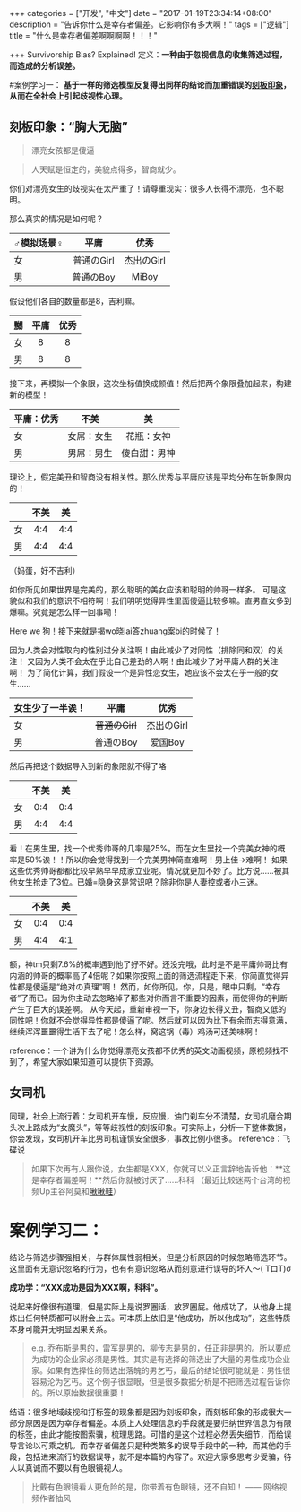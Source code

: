 +++
categories = ["开发", "中文"]
date = "2017-01-19T23:34:14+08:00"
description = "告诉你什么是幸存者偏差。它影响你有多大啊！"
tags = ["逻辑"]
title = "什么是幸存者偏差啊啊啊啊！！！"

+++
Survivorship Bias? Explained!
定义：**一种由于忽视信息的收集筛选过程，而造成的分析误差。**

#案例学习一：
**基于一样的筛选模型反复得出同样的结论而加重错误的[刻板印象](https://zh.wikipedia.org/zh/刻板印象)，从而在全社会上引起歧视性心理。**
## 刻板印象：“胸大无脑”

> 漂亮女孩都是傻逼

> 人天赋是恒定的，美貌点得多，智商就少。

你们对漂亮女生的歧视实在太严重了！请尊重现实：很多人长得不漂亮，也不聪明。

那么真实的情况是如何呢？

| ♂模拟场景♀ | 平庸 | 优秀 |
| ---- |:--:|:-----:|
| 女 | 普通のGirl | 杰出のGirl |
| 男 | 普通のBoy | MiBoy |

假设他们各自的数量都是8，吉利嘛。

| 嬲 | 平庸 | 优秀 |
| ---- |:--:|:-----:|
| 女 | 8 | 8 |
| 男 | 8 | 8 |

接下来，再模拟一个象限，这次坐标值换成颜值！然后把两个象限叠加起来，构建新的模型！

| 平庸：优秀| 不美 | 美 |
| ---- |:--:|:-----:|
| 女 | 女屌：女生 | 花瓶：女神 |
| 男 | 男屌：男生 | 傻白甜：男神 |

理论上，假定美丑和智商没有相关性。那么优秀与平庸应该是平均分布在新象限内的！

|  | 不美 | 美 |
| ---- |:--:|:-----:|
| 女 | 4:4 | 4:4 |
| 男 | 4:4 | 4:4 |

（妈蛋，好不吉利）

如你所见如果世界是完美的，那么聪明的美女应该和聪明的帅哥一样多。
可是这貌似和我们的意识不相符啊！我们明明觉得异性里面傻逼比较多嘛。直男直女多到爆嘛。究竟是怎么样一回事嘞！

Here we 狗！接下来就是揭wo晓lai答zhuang案bi的时候了！

因为人类会对性取向的性别过分关注啊！由此减少了对同性（排除同和双）的关注！
又因为人类不会太在乎比自己差劲的人啊！由此减少了对平庸人群的关注啊！
为了简化计算，我们假设一个是异性恋女生，她应该不会太在乎一般的女生……

| 女生少了一半诶！ | 平庸 | 优秀 |
| ---- |:--:|:-----:|
| 女 | ~~普通のGirl~~ | 杰出のGirl |
| 男 | 普通のBoy | 爱国Boy |

然后再把这个数据导入到新的象限就不得了咯

|  | 不美 | 美 |
| ---- |:--:|:-----:|
| 女 | 0:4 | 0:4 |
| 男 | 4:4 | 4:4 |

看！在男生里，找一个优秀帅哥的几率是25%。而在女生里找一个完美女神的概率是50%诶！！所以你会觉得找到一个完美男神简直难啊！男上佳->难啊！
如果这些优秀帅哥都都比较早熟早早成家立业呢。情况就更加不妙了。比方说……被其他女生抢走了3位。已婚=隐身这是常识吧？除非你是人妻控或者小三迷。


|  | 不美 | 美 |
| ---- |:--:|:-----:|
| 女 | 0:4 | 0:4 |
| 男 | 4:4 | 4:1 |

额，神tm只剩7.6%的概率遇到他了好不好。还没完哦，此时是不是平庸帅哥比有内涵的帅哥的概率高了4倍呢？如果你按照上面的筛选流程走下来，你简直觉得异性都是傻逼是“绝对の真理”啊！
然而，如你所见，你，只是，眼中只剩，“幸存者”了而已。因为你主动去忽略掉了那些对你而言不重要的因素，而使得你的判断产生了巨大的误差啊。
从今天起，重新审视一下，你身边长得又丑，智商又低的同性吧！你就不会觉得异性都是傻逼了呢。然后就可以因为比下有余而志得意满，继续浑浑噩噩得生活下去了呢！怎么样，窝这锅（毒）鸡汤可还美味啊！

reference：一个讲为什么你觉得漂亮女孩都不优秀的英文动画视频，原视频找不到了，希望大家如果知道可以提供下资源。

## 女司机
同理，社会上流行着：女司机开车慢，反应慢，油门刹车分不清楚，女司机磨合期头次上路成为“女魔头”，等等歧视性的刻板印象。可实际上，分析一下整体数据，你会发现，女司机开车比男司机谨慎安全很多，事故比例小很多。
reference：飞碟说

> 如果下次再有人跟你说，女生都是XXX，你就可以义正言辞地告诉他：**这是幸存者偏差啊！**然后你就被讨厌了……科科
（最近比较迷两个台湾的视频Up主谷阿莫和[啾啾鞋](https://www.youtube.com/channel/UCIF_gt4BfsWyM_2GOcKXyEQ)）

# 案例学习二：
结论与筛选步骤强相关，与群体属性弱相关。但是分析原因的时候忽略筛选环节。
这里面有无意识忽略的行为，也有有意识忽略从而刻意进行误导的坏人～( TロT)σ

**成功学：“XXX成功是因为XXX啊，科科”。**

说起来好像很有道理，但是实际上是说罗圈话，放罗圈屁。他成功了，从他身上提炼出任何特质都可以附会上去。可本质上依旧是“他成功，所以他成功”，这些特质本身可能并无明显因果关系。

> e.g. 乔布斯是男的，雷军是男的，柳传志是男的，任正非是男的。所以要成为成功的企业家必须是男性。其实是有选择的筛选出了大量的男性成功企业家。如果有选择性的筛选出落魄的男乞丐，最后的结论很可能就是：男性很容易沦为乞丐。这个例子很显眼，但是很多数据分析是不把筛选过程告诉你的。所以原始数据很重要！

结语：很多地域歧视和打标签的现象都是因为刻板印象，而刻板印象的形成很大一部分原因是因为幸存者偏差。本质上人处理信息的手段就是要归纳世界信息为有限的标签，由此才能按图索骥，梳理思路。可惜的是这个过程必然丢失细节，而给误导言论以可乘之机。而幸存者偏差只是种类繁多的误导手段中的一种，而其他的手段，包括进来流行的数据误导，就不是本篇的内容了。欢迎大家多思考少受骗，待人以真诚而不要以有色眼镜视人。

> 比戴有色眼镜看人更危险的是，你带着有色眼镜，还不自知！ —— 网络视频作者抽风
